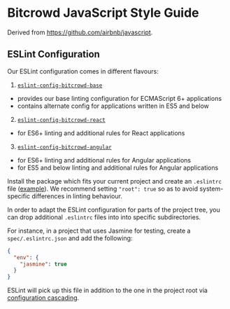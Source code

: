 # Bitcrowd JavaScript Style Guide

Derived from https://github.com/airbnb/javascript.

## ESLint Configuration

Our ESLint configuration comes in different flavours:

1. [`eslint-config-bitcrowd-base`](packages/eslint-config-bitcrowd-base)
  - provides our base linting configuration for ECMAScript 6+ applications
  - contains alternate config for applications written in ES5 and below
2. [`eslint-config-bitcrowd-react`](packages/eslint-config-bitcrowd-react)
  - for ES6+ linting and additional rules for React applications
3. [`eslint-config-bitcrowd-angular`](packages/eslint-config-bitcrowd-angular)
  - for ES6+ linting and additional rules for Angular applications
  - for ES5 and below linting and additional rules for Angular applications

Install the package which fits your current project and create an `.eslintrc`
file ([example](linters/.eslintrc.json)). We recommend setting `"root": true`
so as to avoid system-specific differences in linting behaviour.

In order to adapt the ESLint configuration for parts of the project tree,
you can drop additional `.eslintrc` files into into specific subdirectories.

For instance, in a project that uses Jasmine for testing,
create a `spec/.eslintrc.json` and add the following:

```json
{
  "env": {
    "jasmine": true
  }
}
```

ESLint will pick up this file in addition to the one in the project root via [configuration cascading](http://eslint.org/docs/user-guide/configuring#configuration-cascading-and-hierarchy).
